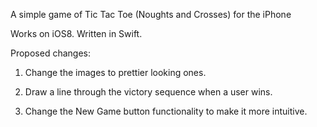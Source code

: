 A simple game of Tic Tac Toe (Noughts and Crosses) for the iPhone

Works on iOS8. Written in Swift.

Proposed changes:

1. Change the images to prettier looking ones.

2. Draw a line through the victory sequence when a user wins.

3. Change the New Game button functionality to make it more intuitive.
